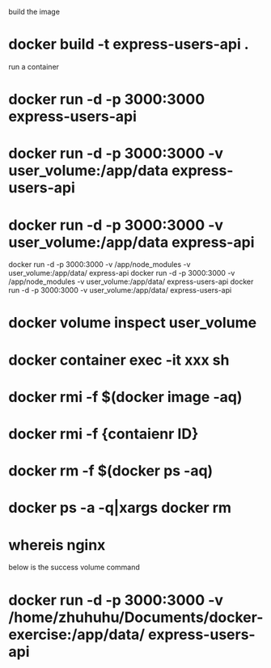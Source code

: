 build the image
# docker build -t express-users-api .

run a container 
# docker run -d -p 3000:3000 express-users-api

# docker run -d -p 3000:3000 -v user_volume:/app/data express-users-api
# docker run -d -p 3000:3000 -v user_volume:/app/data express-api
docker run -d -p 3000:3000 -v /app/node_modules -v user_volume:/app/data/ express-api
docker run -d -p 3000:3000 -v /app/node_modules -v user_volume:/app/data/ express-users-api
docker run -d -p 3000:3000  -v user_volume:/app/data/ express-users-api

# docker volume inspect user_volume

# docker container exec -it xxx sh

# docker rmi -f $(docker image -aq)

# docker rmi -f {contaienr ID}
# docker rm -f $(docker ps -aq)
# docker ps -a -q|xargs docker rm
# whereis nginx

below is the success volume command 
# docker run -d -p 3000:3000  -v /home/zhuhuhu/Documents/docker-exercise:/app/data/ express-users-api


